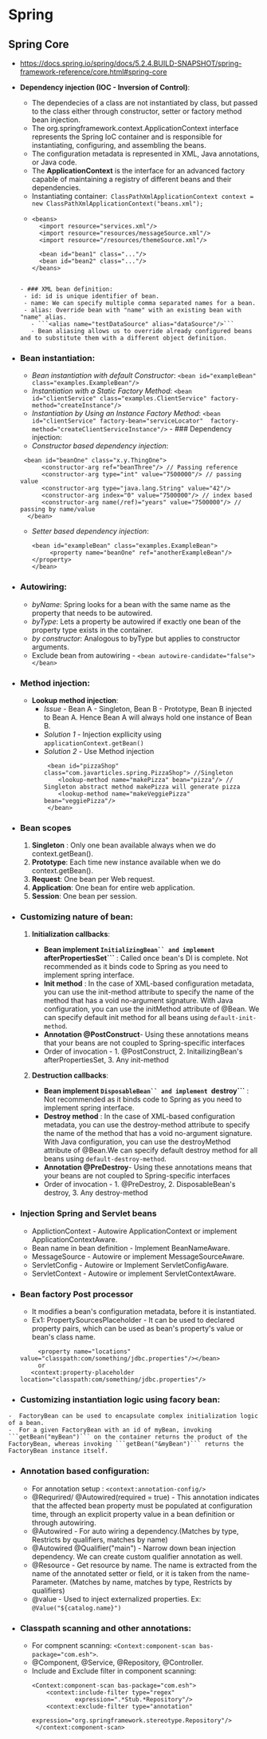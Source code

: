 # Spring

## Spring Core
  - https://docs.spring.io/spring/docs/5.2.4.BUILD-SNAPSHOT/spring-framework-reference/core.html#spring-core
  - **Dependency injection (IOC - Inversion of Control)**:
    - The dependecies of a class are not instantiated by class, but passed to the class either through constructor, setter or factory method bean injection.
    - The org.springframework.context.ApplicationContext interface represents the Spring IoC container and is responsible for instantiating, configuring, and assembling the beans.
    - The configuration metadata is represented in XML, Java annotations, or Java code.
    - The **ApplicationContext** is the interface for an advanced factory capable of maintaining a registry of different beans and their dependencies.
    - Instantiating container:``` ClassPathXmlApplicationContext context = new ClassPathXmlApplicationContext("beans.xml");```
    - ```
      <beans>
        <import resource="services.xml"/>
        <import resource="resources/messageSource.xml"/>
        <import resource="/resources/themeSource.xml"/>

        <bean id="bean1" class="..."/>
        <bean id="bean2" class="..."/>
      </beans>
     ```
    
    - ### XML bean definition:
      - id: id is unique identifier of bean.
      - name: We can specify multiple comma separated names for a bean.
      - alias: Override bean with "name" with an existing bean with "name" alias.
        - ```<alias name="testDataSource" alias="dataSource"/>```
        - Bean aliasing allows us to override already configured beans and to substitute them with a different object definition.
   - ### Bean instantiation:
     - *Bean instantiation with default Constructor*: ```<bean id="exampleBean" class="examples.ExampleBean"/>```
     - *Instantiation with a Static Factory Method*: ```<bean id="clientService" class="examples.ClientService" factory-method="createInstance"/>```
     - *Instantiation by Using an Instance Factory Method*: ```<bean id="clientService" factory-bean="serviceLocator"  factory-method="createClientServiceInstance"/>```
    - ### Dependency injection:
      - *Constructor based dependency injection*: 
       ``` 
        <bean id="beanOne" class="x.y.ThingOne">
             <constructor-arg ref="beanThree"/> // Passing reference 
             <constructor-arg type="int" value="7500000"/> // passing value 
             <constructor-arg type="java.lang.String" value="42"/>
             <constructor-arg index="0" value="7500000"/> // index based
             <constructor-arg name(/ref)="years" value="7500000"/> // passing by name/value
         </bean>
        ```
      - *Setter based dependency injection*: 
         ```
         <bean id="exampleBean" class="examples.ExampleBean">
              <property name="beanOne" ref="anotherExampleBean"/></property>
         </bean>     
          ```
   - ### Autowiring:
     - *byName*: Spring looks for a bean with the same name as the property that needs to be autowired.
     - *byType*: Lets a property be autowired if exactly one bean of the property type exists in the container.
     - *by constructor*: Analogous to byType but applies to constructor arguments. 
     - Exclude bean from autowiring - ```<bean autowire-candidate="false"></bean>```
     
   - ### Method injection:
     - **Lookup method injection**:
       - *Issue* - Bean A - Singleton, Bean B - Prototype, Bean B injected to Bean A. Hence Bean A will always hold one instance of Bean B.
       - *Solution 1* -  Injection expllicity using ```applicationContext.getBean()```
       - *Solution 2* - Use Method injection
         ``` 
          <bean id="pizzaShop" class="com.javarticles.spring.PizzaShop"> //Singleton
             <lookup-method name="makePizza" bean="pizza"/> // Singleton abstract method makePizza will generate pizza
             <lookup-method name="makeVeggiePizza" bean="veggiePizza"/>
          </bean>
         ```
   - ### Bean scopes
     1. **Singleton** : Only one bean available always when we do context.getBean().
     2. **Prototype**: Each time new instance available when we do context.getBean().
     3. **Request**: One bean per Web request.
     4. **Application**: One bean for entire web application.
     5. **Session**: One bean per session.
  
  - ### Customizing nature of bean:
     1. **Initialization callbacks**: 
         - **Bean implement ```InitializingBean`` and implement ```afterPropertiesSet```** : Called once bean's DI is complete. Not recommended as it binds code to Spring as you need to implement spring interface.
         - **Init method** : In the case of XML-based configuration metadata, you can use the init-method attribute to specify the name of the method that has a void no-argument signature. With Java configuration, you can use the initMethod attribute of @Bean. We can specify default init method for all beans using ```default-init-method```.
         - **Annotation @PostConstruct**-  Using these annotations means that your beans are not coupled to Spring-specific interfaces
         - Order of invocation - 1. @PostConstruct, 2. InitailizingBean's afterPropertiesSet, 3. Any init-method
      
      2. **Destruction callbacks**: 
            - **Bean implement ```DisposableBean`` and implement ```destroy```** : Not recommended as it binds code to Spring as you need to implement spring interface.
         - **Destroy method** : In the case of XML-based configuration metadata, you can use the destroy-method attribute to specify the name of the method that has a void no-argument signature. With Java configuration, you can use the destroyMethod attribute of @Bean.We can specify default destroy method for all beans using ```default-destroy-method```.
         - **Annotation @PreDestroy**-  Using these annotations means that your beans are not coupled to Spring-specific interfaces
          - Order of invocation - 1. @PreDestroy, 2. DisposableBean's destroy, 3. Any destroy-method
          
          
   - ### Injection Spring and Servlet beans
      - ApplictionContext - Autowire ApplicationContext or implement ApplicationContextAware.
      - Bean name in bean definition - Implement BeanNameAware.
      - MessageSource - Autowire or implement MessageSourceAware.
      - ServletConfig - Autowire or Implement ServletConfigAware.
      - ServletContext - Autowire or implement ServletContextAware.
      
   - ### Bean factory Post processor 
     - It modifies a bean's configuration metadata, before it is instantiated.
     - Ex1: PropertySourcesPlaceholder - It can be used to declared property pairs, which can be used as bean's property's value or bean's class name.
     ```<bean class="org.springframework.context.support.PropertySourcesPlaceholderConfigurer">
          <property name="locations" value="classpath:com/something/jdbc.properties"/></bean>
          or
        <context:property-placeholder location="classpath:com/something/jdbc.properties"/>   
     ```
   - ### Customizing instantiation logic using facory bean:
    -  FactoryBean can be used to encapsulate complex initialization logic of a bean.
    -  For a given FactoryBean with an id of myBean, invoking ```getBean("myBean")``` on the container returns the product of the FactoryBean, whereas invoking ```getBean("&myBean")``` returns the FactoryBean instance itself.
    
   - ### Annotation based configuration:
     - For annotation setup : ```<context:annotation-config/>```
     - @Requrired/ @Autowired(required = true) - This annotation indicates that the affected bean property must be populated at configuration time, through an explicit property value in a bean definition or through autowiring.
     - @Autowired - For auto wiring a dependency.(Matches by type, Restricts by qualifiers, matches by name)
     - @Autowired @Qualifier("main") - Narrow down bean injection dependency. We can create custom qualifier annotation as well.
     - @Resource - Get resource by name. The name is extracted from the name of the annotated setter or field, or it is taken from the name-Parameter. (Matches by name, matches by type, Restricts by qualifiers)
     - @value - Used to inject externalized properties. Ex: ```@Value("${catalog.name}")```
     
   - ### Classpath scanning and other annotations:
      - For compnent scanning: ```<Context:component-scan bas-package="com.esh">```.
      - @Component, @Service, @Repository, @Controller.
      - Include and Exclude filter in component scanning: 
        ```
        <Context:component-scan bas-package="com.esh"> 
            <context:include-filter type="regex"
                    expression=".*Stub.*Repository"/>
            <context:exclude-filter type="annotation"
                    expression="org.springframework.stereotype.Repository"/>
         </context:component-scan>
        ```
     
     
     
     
      
     
     
    
    

